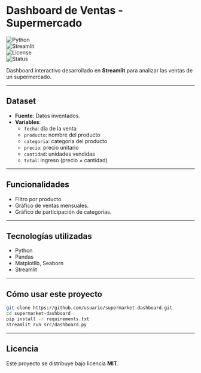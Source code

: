 # Dashboard de Ventas - Supermercado  

![Python](https://img.shields.io/badge/Python-3.9%2B-blue?logo=python&logoColor=white)  
![Streamlit](https://img.shields.io/badge/Streamlit-Dashboard-red?logo=streamlit&logoColor=white)  
![License](https://img.shields.io/badge/License-MIT-green)  
![Status](https://img.shields.io/badge/Status-Completado-brightgreen)  

Dashboard interactivo desarrollado en **Streamlit** para analizar las ventas de un supermercado.  

---

## Dataset
- **Fuente**: Datos inventados.  
- **Variables**:
  - `fecha`: día de la venta  
  - `producto`: nombre del producto  
  - `categoria`: categoría del producto  
  - `precio`: precio unitario  
  - `cantidad`: unidades vendidas  
  - `total`: ingreso (precio × cantidad)  

---

## Funcionalidades
- Filtro por producto.  
- Gráfico de ventas mensuales.  
- Gráfico de participación de categorías.  

---

## Tecnologías utilizadas
- Python  
- Pandas  
- Matplotlib, Seaborn  
- Streamlit  

---

## Cómo usar este proyecto
```bash
git clone https://github.com/usuario/supermarket-dashboard.git
cd supermarket-dashboard
pip install -r requirements.txt
streamlit run src/dashboard.py
```

---

## Licencia
Este proyecto se distribuye bajo licencia **MIT**.
